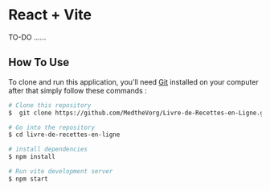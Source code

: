 # React + Vite

TO-DO ......

## How To Use

To clone and run this application, you'll need [Git](https://git-scm.com) installed on your computer after that simply follow these commands :

```bash
# Clone this repository
$  git clone https://github.com/MedtheVorg/Livre-de-Recettes-en-Ligne.git

# Go into the repository
$ cd livre-de-recettes-en-ligne

# install dependencies
$ npm install

# Run vite development server
$ npm start
```

